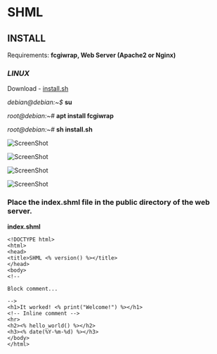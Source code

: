 # SHML

## **INSTALL**

Requirements: **fcgiwrap, Web Server (Apache2 or Nginx)**

### _LINUX_

Download - [install.sh](https://raw.githubusercontent.com/Renexo-git/SHML/master/install.sh)

_debian@debian:~$_ **su**

_root@debian:~#_ **apt install fcgiwrap**

_root@debian:~#_ **sh install.sh**

![ScreenShot](https://raw.githubusercontent.com/Renexo-git/SHML/master/01.png)

![ScreenShot](https://raw.githubusercontent.com/Renexo-git/SHML/master/02.png)

![ScreenShot](https://raw.githubusercontent.com/Renexo-git/SHML/master/03.png)

![ScreenShot](https://raw.githubusercontent.com/Renexo-git/SHML/master/04.png)

### Place the index.shml file in the public directory of the web server.

**index.shml**

```
<!DOCTYPE html>
<html>
<head>
<title>SHML <% version() %></title>
</head>
<body>
<!--

Block comment...

-->
<h1>It worked! <% print("Welcome!") %></h1>
<!-- Inline comment -->
<hr>
<h2><% hello_world() %></h2>
<h3><% date(%Y-%m-%d) %></h3>
</body>
</html>
```
